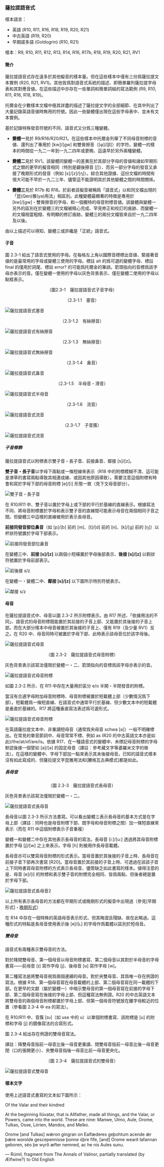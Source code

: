 ### 薩拉提語音式

樣本語言：

- 英語 (R10, R11, R16, R18, R19, R20, R21)
- 中古英語 (R19, R20)
- 早期諾多語 (Goldogrin) (R10, R21)

樣本：R9, R10, R11, R12, R13, R14, R16, R17b, R18, R19, R20, R21, RV1

#### 簡介

薩拉提語音式存在遠多於其他擬音的樣本量。但在這些樣本中僅有三份爲薩拉提文本實例 (R20, R21, RV1)。其他皆爲對語音式系統的描述、即簡單羅列薩拉提字母表和其對應音値。在這些描述中亦存在一些單詞和簡單詞組的寫法範例 (R9, R10, R11, R16, R18, R19)。

托爾金在少數樣本文檔中極其詳盡的描述了薩拉提文字的全部細節、在其中列出了大量記錄英語音値時無用的符號。因此一些變體僅出現在這些字母表中、並未有文本實例。

基於記錄特殊發音符號的不同、語音式又分爲三種變體。

- **變體一**見於 R9/R16/R20/R21。在這些樣本中托爾金列舉了不同母音附標的音値、還列出了專用於 [kw]/[gw] 和雙脣擦音（[φ]/[β]）的字符。變體一的樣本的時間從一九二一年到一九二四年或更晩、這遠早於另外兩種變體。

- **變體二**見於 RV1。該變體同變體一的差異在於其部分字母的音値和諸如早期形式之類的更早的擬音相同（特別是齦後擦音 [ʃ]）、而另一部分字母的發音又承接了晚期形式的發音（例如 [s]/[z]/[ŋ]）。綜合其他證據、這份文檔的時間有很大可能不早於一九二三年、儘管這不能證明其於其他變體之間的時間關係。

- **變體三**見於 R17b 和 R18。於前者該擬音被稱爲「語音式」以和同文檔出現的「昆(Qen)雅(ya)用法」相區別。此種變體最顯著的特徵是專用於 [kw]/[gw]・雙脣擦音的字母、和一個獨特的母音附標音値。該變體與變體一另外的區別在於變體三的文檔被精心完成、罕見修正和校訂的痕跡、而變體一的文檔相當粗糙、有明顯的修訂痕跡。變體三的兩份文檔皆來自於一九二四年及以後。

由以上描述可以得知、變體三或許纔是「正統」語音式。

#### 子音

圖 2.3-1 給出了語音式使用的字母。在每格左上角以國際音標標出音値、緊接著音値的是最常用的字母或變體三使用的字母。標註 alt 的爲可選的變體字母、標註 final 的僅用於詞尾、標註 error? 的可能爲托爾金的筆誤。箭頭指向的音標爲該字母亦表示的音。僅在變體一使用的字母以灰色背景表示、僅在變體二使用的字母以點框表示。

<p align="center">（圖2.3-1　薩拉提語音式子音字母）</p>

<p align="center">（2.3-1.1　塞音）</p>

![薩拉提語音式塞音](.attachments/2.3-sarati_phonetic_plosives.png)

<p align="center">（2.3-1.2　有絲擦音）</p>

![薩拉提語音式有絲擦音](.attachments/2.3-sarati_phonetic_sibilants.png)

<p align="center">（2.3-1.3　無絲擦音）</p>

![薩拉提語音式無絲擦音](.attachments/2.3-sarati_phonetic_fricatives.png)

<p align="center">（2.3-1.4　鼻音）</p>

![薩拉提語音式鼻音](.attachments/2.3-sarati_phonetic_nasals.png)

<p align="center">（2.3-1.5　半母音・滑音）</p>

![薩拉提語音式半母音](.attachments/2.3-sarati_phonetic_semivowels.png)

<p align="center">（2.3-1.6　流音）</p>

![薩拉提語音式流音](.attachments/2.3-sarati_phonetic_liquids.png)

<p align="center">（2.3-1.7　子音簇）</p>

![薩拉提語音式流音](.attachments/2.3-sarati_phonetic_clusters.png)

##### 子音修飾

薩拉提語音式以附標表示雙子音・長子音、前接鼻音、鄰接 [s]/[z]。

**雙子音・長子音**以字母下兩點或一條短線來表示（R18 中的附標模糊不清、這可能是潦草的書寫兩點導致其相連成線、或因其他原因導致）。需要注意這個附標有時會和寫於字母下部的母音附標 [e]/[i] 形態一致（見下文母音部分）。

![雙子音・長子音](.attachments/2.3-sarati_phonetic_double.png)

在 R10/R11 中、雙子音以置於字母上或下部的平行於基線的直線表示。根據寫法不同、將母音附標置於字母和表示雙子音的直線間可能表示母音在兩個相同子音之間。但變體三中這樣的直線被用於表示長母音。

**前接同發音部位鼻音**（如 [p]/[b] 前的 [m]、[t]/[d] 前的 [n]、[k]/[g] 前的 [ŋ]）以杯狀符號置於字母下部表示。

![前接同發音部位鼻音](.attachments/2.3-sarati_phonetic_nasal.png)

在變體三中、**前接 [s]/[z]** 以兩個小短橫置於字母後部表示、**後接 [s]/[z]** 以鉤狀符號置於字母前部表示。

![前後接 s/z](.attachments/2.3-sarati_phonetic_sz.png)

在變體一・變體二中、**鄰接 [s]/[z]** 以下圖所示特別符號表示。

![鄰接 s/z](.attachments/2.3-sarati_phonetic_sz2.png)

#### 母音

在薩拉提語音式中、母音以圖 2.3-2 所示附標表示。由 R17 所述、「依據用法的不同」、語音式的母音附標既能置於其前接的子音上部、又能置於其後接的子音上部。而在大部分樣本中母音被置於其後接的子音上、僅有 R19（及少量 RV1）反之。在 R20 中、母音同時可被置於字母下部、此時表示該母音位於該字母後。

![薩拉提語音式母音](.attachments/2.3-sarati_phonetic_vow_order.png)

<p align="center">（圖 2.3-2　薩拉提語音式母音附標）</p>

灰色背景表示該寫法僅限於變體一・二、箭頭指向的音標爲該字母亦表示的音。

![薩拉提語音式母音附標](.attachments/2.3-sarati_phonetic_vow.png)

如圖 2.3-2 所示、在 R11 中存在大量用於區分 e/o 半開・半閉發音的附標。

當沒有合適字母附加母音附標時、母音附標被置於短載體上部（少數情況爲下部）。短載體爲一條短直線、在語音式中通常平行於基線、但少數文本中的短載體是垂直於基線的。R17 將這種垂直寫法表述爲可選形式。

![薩拉提語音式母音附標](.attachments/2.3-sarati_phonetic_vow_carriers.png)

在英語薩拉提文本中、非重讀短母音（通常爲央母音 schwa [ə]）一般不明確標出。在常見的單音節詞中、母音常常不標、例如 as (R20 的中古英語文本亦是如此)/the/at/of/are/is。依據 R17、在一種語音式的變體中、未標記母音附標的字母默認後接一個譬如 [a]/[ə] 的固定母音（譯註：參考藏文字等婆羅米文字的做法）。在這樣的變體中、字母下部加一點來表示其未後接母音。已知的語音式樣本沒有如此寫成的、但薩拉提文字昆雅用法和[騰格瓦古典模式]都是如此。

##### 長母音

<p align="center">（圖 2.3-3　薩拉提語音式長母音）</p>

灰色背景表示該寫法僅限於變體一・二。

![薩拉提語音式長母音](.attachments/2.3-sarati_phonetic_vow_long.png)

長母音以圖 2.3-3 所示方法書寫。可以看出變體三表示長母音的基本方式是在字母上部（譯註：同時也是母音附標下部、既字母和母音附標之間）加一條短直線來表示（而在 R11 中這個附標表示子音重複）

變體一和變體二中存在其他表示長母音的寫法。長母音 [i:]/[u:] 透過將其母音附標置於字母 [j]/[w] 之上來表示。字母 [h] 則被用作長母音載體。

長母音亦可以雙寫母音附標的形式表示。當母音置於其後接的子音上時、長母音在前接子音下部再次書寫 [R20]。當母音置於其前接的子音上時、可透過在該該子音上下同時書寫母音附標的方式表示長母音、儘管缺乏如此書寫的樣本。値得注意的是、母音 [e]/[i] 的附標和表示雙子音的附標完全相同、皆爲兩點、但後者總是置於字母下部。

![薩拉提語音式長母音2](.attachments/2.3-sarati_phonetic_vow_doubled.png)

以上所有表示長母音的方法都在早期形式或晚期形式的擬音中出現過（參見[早期形式]・[晚期形式](2.2.薩拉提晚期形式.md)）

在 R14 中存在一個特殊的英語母音表示形式、但其晦澀且殘缺、故在此略過。這種形式的特點是長母音使用表示後 [ʀ]/[ʟ] 的字母作爲載體以區別於短母音。

##### 雙母音

語音式有兩種表示雙母音的方法。

對於降閉雙母音、第一個母音以母音附標書寫、第二個母音以其對於半母音的字母書寫——前母音 [ɪ] 寫作字母 [j]、後母音 [ʊ] 寫作字母 [w]。

第二種寫法是將雙母音視爲兩個連續的母音。對於央雙母音、其爲唯一存在例證的寫法。根據 R18、第一個母音寫在母音載體的上部、第二個母音寫在同一載體的下部。在更早的文獻（屬於變體一）中暗示雙母音的第一個母音寫在前接的字母下部、第二個母音寫在後接的字母上部、但這種寫法無例證。R20 的中古英語文本將雙母音的兩個母音附標都置於字母上部、但第一個母音符號放在離字母較近的位置（參看圖 2.3-4 中 ea 的寫法）。

在 R10/R11 中、音簇 [ɪu]（如 use 中的 u）以單個附標書寫、該附標是 [u] 的附標和字母 [j] 的鏡像寫法的合寫形式。

圖 2.3-4 給出存在例證的雙母音寫法。

譯註：降雙母音指前一母音比後一母音更重讀、閉雙母音指前一母音比後一母音更閉（口的張開更小）、央雙母音指後一母音比前一母音更央化。

<p align="center">（圖 2.3-4　薩拉提語音式的雙母音）</p>

![薩拉提語音式雙母音](.attachments/2.3-sarati_phonetic_diphthongs.png)

#### 樣本文字

使用上述語音式書寫的文本如下圖所示：

Of the Valar and their kindred

At the beginning Ilúvatar, that is Allfather, made all things, and the Valar, or Powers, came into the world. These are nine: Manwe, Ulmo, Aule, Orome, Tulkas, Osse, Lórien, Mandos, and Melko.

Orome [and Tulkas] wǽron gingran on Ealfæderes geþohtum acende ǽr þǽre worolde gescepennisse þonne óþre fífe, [and] Orome wearð Iafannan geboren, séo þe wyrð æfter nemned, ac he nis Aules sunu.

— Rúmil, fragment from The Annals of Valinor, partially translated (by Ælfwine?) to Old English

